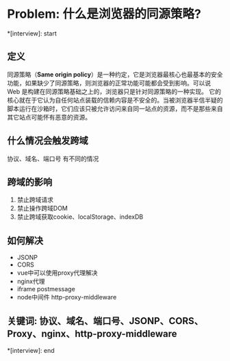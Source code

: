 # Problem: 什么是浏览器的同源策略?

*[interview]: start

## 定义
同源策略（**Same origin policy**）是一种约定，它是浏览器最核心也最基本的安全功能，如果缺少了同源策略，则浏览器的正常功能可能都会受到影响。可以说 Web 是构建在同源策略基础之上的，浏览器只是针对同源策略的一种实现。
它的核心就在于它认为自任何站点装载的信赖内容是不安全的。当被浏览器半信半疑的脚本运行在沙箱时，它们应该只被允许访问来自同一站点的资源，而不是那些来自其它站点可能怀有恶意的资源。

## 什么情况会触发跨域
协议、域名、端口号 有不同的情况

## 跨域的影响
1. 禁止跨域请求
2. 禁止操作跨域DOM
3. 禁止跨域获取cookie、localStorage、indexDB

## 如何解决
- JSONP
- CORS
- vue中可以使用proxy代理解决
- nginx代理
- iframe postmessage
- node中间件 http-proxy-middleware

## 关键词: 协议、域名、端口号、JSONP、CORS、Proxy、nginx、http-proxy-middleware
*[interview]: end
